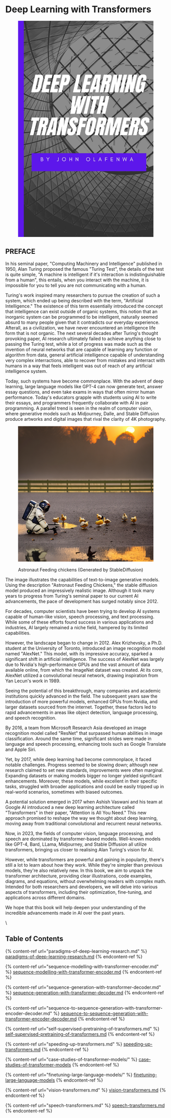 # Deep Learning with Transformers

<figure><img src=".gitbook/assets/transformers_book.jpg" alt=""><figcaption></figcaption></figure>

## PREFACE

In his seminal paper, "Computing Machinery and Intelligence" published in 1950, Alan Turing proposed the famous "Turing Test", the details of the test is quite simple, "A machine is intelligent if it's interaction is indistinguishable from  a human", this entails, when you interact with the machine, it is impossible for you to tell you are not communicating with a human.&#x20;

Turing's work inspired many researchers to pursue the creation of such a system, which ended up being described with the term, "Artificial Intelligence." The existence of this term essentially introduced the concept that intelligence can exist outside of organic systems, this notion that an inorganic system can be programmed to be intelligent, naturally seemed absurd to many people given that it contradicts our everyday experience. Afterall, as a civilization, we have never encountered an intelligence life form that is not organic. The next several decades after Turing's thought provoking paper, AI research ultimately failed to achieve anything close to passing the Turing test, while a lot of progress was made such as the invention of neural networks that are capable of learning any function or algorithm from data, general artificial intelligence capable of understanding very complex interractions, able to recover from mistakes and interract with humans in a way that feels intelligent was out of reach of any artificial intelligence system.

&#x20;Today, such systems have become commonplace. With the advent of deep learning, large language models like GPT-4 can now generate text, answer essay questions, and even take exams in ways that often mirror human performance. Today's educators grapple with students using AI to write their essays, and programmers frequently collaborate with AI in pair programming. A parallel trend is seen in the realm of computer vision, where generative models such as Midjourney, Dalle, and Stable Diffusion produce artworks and digital images that rival the clarity of 4K photography.

<figure><img src=".gitbook/assets/astronaut_feeding_chickens.png" alt=""><figcaption><p>Astronaut Feeding chickens (Generated by StableDiffusion)</p></figcaption></figure>

The image illustrates the capabilities of text-to-image generative models. Using the description "Astronaut Feeding Chickens," the stable diffusion model produced an impressively realistic image. Although it took many years to progress from Turing's seminal paper to our current AI advancements, the pace of development has surged notably since 2012.



For decades, computer scientists have been trying to develop AI systems capable of human-like vision, speech processing, and text processing. While some of these efforts found success in various applications and industries, AI largely remained a niche field, hampered by its limited capabilities.

However, the landscape began to change in 2012. Alex Krizhevsky, a Ph.D. student at the University of Toronto, introduced an image recognition model named "AlexNet." This model, with its impressive accuracy, sparked a significant shift in artificial intelligence. The success of AlexNet was largely due to Nvidia's high-performance GPUs and the vast amount of data available online, from which the ImageNet dataset was created. At its core, AlexNet utilized a convolutional neural network, drawing inspiration from Yan Lecun's work in 1989.

Seeing the potential of this breakthrough, many companies and academic institutions quickly advanced in the field. The subsequent years saw the introduction of more powerful models, enhanced GPUs from Nvidia, and larger datasets sourced from the internet. Together, these factors led to rapid advancements in areas like object detection, language processing, and speech recognition.

By 2016, a team from Microsoft Research Asia developed an image recognition model called "ResNet" that surpassed human abilities in image classification. Around the same time, significant strides were made in language and speech processing, enhancing tools such as Google Translate and Apple Siri.

Yet, by 2017, while deep learning had become commonplace, it faced notable challenges. Progress seemed to be slowing down; although new research claimed to set new standards, improvements were often marginal. Expanding datasets or making models bigger no longer yielded significant enhancements. Moreover, these models, while excellent in their specific tasks, struggled with broader applications and could be easily tripped up in real-world scenarios, sometimes with biased outcomes.

A potential solution emerged in 2017 when Ashish Vaswani and his team at Google AI introduced a new deep learning architecture called "Transformers" in their paper, "Attention is All You Need." This new approach promised to reshape the way we thought about deep learning, moving away from traditional convolutional and recurrent neural networks.

Now, in 2023, the fields of computer vision, language processing, and speech are dominated by transformer-based models. Well-known models like GPT-4, Bard, LLama, Midjourney, and Stable Diffusion all utilize transformers, bringing us closer to realising Alan Turing's vision for AI.

However, while transformers are powerful and gaining in popularity, there's still a lot to learn about how they work. While they're simpler than previous models, they're also relatively new. In this book, we aim to unpack the transformer architecture, providing clear illustrations, code examples, diagrams, and equations, without overwhelming readers with complex math. Intended for both researchers and developers, we will delve into various aspects of transformers, including their optimization, fine-tuning, and applications across different domains.

We hope that this book will help deepen your understanding of the incredible advancements made in AI over the past years.

\


## Table of Contents

{% content-ref url="paradigms-of-deep-learning-research.md" %}
[paradigms-of-deep-learning-research.md](paradigms-of-deep-learning-research.md)
{% endcontent-ref %}

{% content-ref url="sequence-modelling-with-transformer-encoder.md" %}
[sequence-modelling-with-transformer-encoder.md](sequence-modelling-with-transformer-encoder.md)
{% endcontent-ref %}

{% content-ref url="sequence-generation-with-transformer-decoder.md" %}
[sequence-generation-with-transformer-decoder.md](sequence-generation-with-transformer-decoder.md)
{% endcontent-ref %}

{% content-ref url="sequence-to-sequence-generation-with-transformer-encoder-decoder.md" %}
[sequence-to-sequence-generation-with-transformer-encoder-decoder.md](sequence-to-sequence-generation-with-transformer-encoder-decoder.md)
{% endcontent-ref %}

{% content-ref url="self-supervised-pretraining-of-transformers.md" %}
[self-supervised-pretraining-of-transformers.md](self-supervised-pretraining-of-transformers.md)
{% endcontent-ref %}

{% content-ref url="speeding-up-transformers.md" %}
[speeding-up-transformers.md](speeding-up-transformers.md)
{% endcontent-ref %}

{% content-ref url="case-studies-of-transformer-models/" %}
[case-studies-of-transformer-models](case-studies-of-transformer-models/)
{% endcontent-ref %}

{% content-ref url="finetuning-large-language-models/" %}
[finetuning-large-language-models](finetuning-large-language-models/)
{% endcontent-ref %}

{% content-ref url="vision-transformers.md" %}
[vision-transformers.md](vision-transformers.md)
{% endcontent-ref %}

{% content-ref url="speech-transformers.md" %}
[speech-transformers.md](speech-transformers.md)
{% endcontent-ref %}

